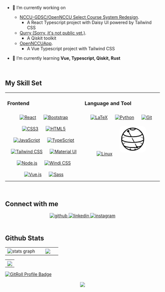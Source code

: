 - 🔭 I’m currently working on

  - [NCCU-GDSC/OpenNCCU Select Course System Redesign](https://course.opennccu.com/).
    - A React Typescript project with Daisy UI powered by Tailwind CSS
  - [Qurry (Sorry, it's not public yet.)](https://github.com/harui2019/qurry).
    - A Qiskit toolkit
  - [OpenNCCUApp](https://opennccu.com).
    - A Vue Typescript project with Tailwind CSS

- 🌱 I’m currently learning **Vue, Typescript, Qiskit, Rust**

<br/>

## My Skill Set

<table><tr><td valign="top" width="50%">

### Frontend

<div align="center">  
<a href="https://reactjs.org/" target="_blank"><img style="margin: 10px" src="https://profilinator.rishav.dev/skills-assets/react-original-wordmark.svg" alt="React" height="50" /></a>  
<a href="https://getbootstrap.com/docs/3.4/javascript/" target="_blank"><img style="margin: 10px" src="https://profilinator.rishav.dev/skills-assets/bootstrap-plain.svg" alt="Bootstrap" height="50" /></a>  
<a href="https://www.w3schools.com/css/" target="_blank"><img style="margin: 10px" src="https://profilinator.rishav.dev/skills-assets/css3-original-wordmark.svg" alt="CSS3" height="50" /></a>  
<a href="https://en.wikipedia.org/wiki/HTML5" target="_blank"><img style="margin: 10px" src="https://profilinator.rishav.dev/skills-assets/html5-original-wordmark.svg" alt="HTML5" height="50" /></a>  
<a href="https://www.javascript.com/" target="_blank"><img style="margin: 10px" src="https://profilinator.rishav.dev/skills-assets/javascript-original.svg" alt="JavaScript" height="50" /></a>  
<a href="https://www.typescriptlang.org/" target="_blank"><img style="margin: 10px" src="https://profilinator.rishav.dev/skills-assets/typescript-original.svg" alt="TypeScript" height="50" /></a>  
<a href="https://www.tailwindcss.com/" target="_blank"><img style="margin: 10px" src="https://profilinator.rishav.dev/skills-assets/tailwindcss.svg" alt="Tailwind CSS" height="50" /></a>  
<a href="https://mui.com/" target="_blank"><img style="margin: 10px" src="https://profilinator.rishav.dev/skills-assets/mui.png" alt="Material UI" height="50" /></a>  
<a href="https://nodejs.org/" target="_blank"><img style="margin: 10px" src="https://profilinator.rishav.dev/skills-assets/nodejs-original-wordmark.svg" alt="Node.js" height="50" /></a>  
<a href="https://www.windicss.org/" target="_blank"><img style="margin: 10px" src="https://profilinator.rishav.dev/skills-assets/windicss.svg" alt="Windi CSS" height="50" /></a>  
<a href="https://vuejs.org/" target="_blank"><img style="margin: 10px" src="https://profilinator.rishav.dev/skills-assets/vuejs-original-wordmark.svg" alt="Vue.js" height="50" /></a>  
<a href="https://sass-lang.com/" target="_blank"><img style="margin: 10px" src="https://profilinator.rishav.dev/skills-assets/sass-original.svg" alt="Sass" height="50" /></a>
</div>

</td><td valign="top" width="50%">

### Language and Tool

<div align="center">  
<a href="https://www.latex-project.org/" target="_blank"><img style="margin: 10px" src="https://profilinator.rishav.dev/skills-assets/latex.png" alt="LaTeX" height="75" /></a>  
<a href="https://www.python.org/" target="_blank"><img style="margin: 10px" src="https://profilinator.rishav.dev/skills-assets/python-original.svg" alt="Python" height="75" /></a>  
<a href="https://github.com/" target="_blank"><img style="margin: 10px" src="https://profilinator.rishav.dev/skills-assets/git-scm-icon.svg" alt="Git" height="75" /></a>  
<a href="https://www.linux.org/" target="_blank"><img style="margin: 10px" src="https://profilinator.rishav.dev/skills-assets/linux-original.svg" alt="Linux" height="75" /></a>  
<a href="https://qiskit.org/" target="_blank"><img style="margin: 10px; background-color: white; padding: 5px; border-radius: 10px;" src="https://raw.githubusercontent.com/Qiskit/qiskit.org/main/public/images/qiskit-logo.png" alt="Qiskit" height="75" /></a>
</div>

</td></tr></table>

<br/>

## Connect with me

<div align="center">
<a href="https://github.com/harui2019" target="_blank">
<img src=https://img.shields.io/badge/github-%2324292e.svg?&style=for-the-badge&logo=github&logoColor=white alt=github style="margin-bottom: 5px;" />
</a>
<a href="https://linkedin.com/in/harui2019" target="_blank">
<img src=https://img.shields.io/badge/linkedin-%231E77B5.svg?&style=for-the-badge&logo=linkedin&logoColor=white alt=linkedin style="margin-bottom: 5px;" />
</a>
<a href="https://instagram.com/harui_2019" target="_blank">
<img src=https://img.shields.io/badge/instagram-%23000000.svg?&style=for-the-badge&logo=instagram&logoColor=white alt=instagram style="margin-bottom: 5px;" />
</a>  
</div>

<br/>

## Github Stats

<table ><tr><td valign="center" width="60%">

<div align="center"><img src="https://github-readme-stats.vercel.app/api?hide_title=false&hide_rank=false&show_icons=true&include_all_commits=true&count_private=true&disable_animations=false&card_width=550&border_radius=6&theme=tokyonight&locale=en&hide_border=true&custom_title=Milestone&username=harui2019" width="100%" alt="stats graph" align="center" /></div>

</td><td valign="center" width="40%">
<div align="center" ><img src="https://github-readme-stats.vercel.app/api/top-langs/?username=harui2019&hide_border=true&layout=compact&hide=Jupyter+Notebook&theme=tokyonight&card_width=320&border_radius=6" width="100%" align="center" /></div>

</td></tr></table>

<table width="40%"><tr>
<td valign="center" >
<div align="center" ><img src="https://github-readme-stats.vercel.app/api/top-langs/?username=harui2019&hide_border=true&layout=compact&theme=tokyonight&card_width=320&border_radius=6" width="100%" align="center" /></div>

</td></tr></table>

<a href="https://gitroll.io/profile/u5vCSsZUOnYZ3BNqdyIzV4j1z1ey2" target="_blank"><img src="https://gitroll.io/api/badges/profiles/v1/u5vCSsZUOnYZ3BNqdyIzV4j1z1ey2" alt="GitRoll Profile Badge"/></a>

<div align="center">
<img src="https://komarev.com/ghpvc/?username=harui2019&&style=for-the-badge&color=orange" align="center" />
</div>
